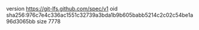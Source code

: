version https://git-lfs.github.com/spec/v1
oid sha256:976c7e4c336ac1551c32739a3bda1b9b605babb5214c2c02c54be1a96d3065bb
size 7778
